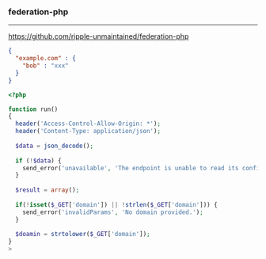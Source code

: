### federation-php
---
https://github.com/ripple-unmaintained/federation-php

```json
{
  "example.com" : {
    "bob" : "xxx"
  }
}
```

```php
<?php

function run()
{
  header('Access-Control-Allow-Origin: *');
  header('Content-Type: application/json');
  
  $data = json_decode();
  
  if (!$data) {
    send_error('unavailable', 'The endpoint is unable to read its configuration file.');
  }
  
  $result = array();
  
  if(!isset($_GET['domain']) || !strlen($_GET['domain'])) {
    send_error('invalidParams', 'No domain provided.');
  }
  
  $doamin = strtolower($_GET['domain']);
}
>













```

```sh
```

